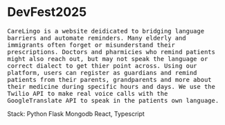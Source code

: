 # DevFest2025

<samp>
CareLingo is a website deidicated to bridging language barriers and automate reminders. Many elderly and immigrants often forget or misunderstand their prescriptions. Doctors and pharmicies who remind patients might also reach out, but may not speak the language or correct dialect to get thier point across.
</samp>

<samp>
Using our platform, users can register as guardians and remind patients from their parents, grandparents and more about their medicine during specific hours and days. We use the Twilio API to make real voice calls with the GoogleTranslate API to speak in the patients own language.
</samp>

Stack:
Python Flask
Mongodb
React, Typescript

